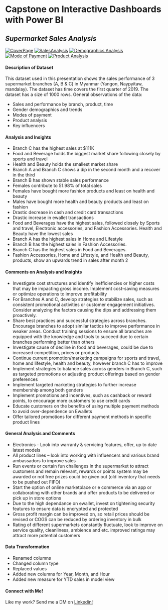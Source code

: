 # Capstone on Interactive Dashboards with Power BI
## _Supermarket Sales Analysis_ 

[![CoverPage](https://i.gyazo.com/dd3c65956a0043afa1abc95b9b9f1f4e.png)](https://gyazo.com/dd3c65956a0043afa1abc95b9b9f1f4e)
[![SalesAnalysis](https://i.gyazo.com/458db712072bb713155cc74537bc318d.png)](https://gyazo.com/458db712072bb713155cc74537bc318d)
[![Demographics Analysis](https://i.gyazo.com/71695701c0668a569ee5fbc3f285fa51.png)](https://gyazo.com/71695701c0668a569ee5fbc3f285fa51)
[![Mode of Payment](https://i.gyazo.com/dce0c453874ba42abfa7cfed69a66fbc.png)](https://gyazo.com/dce0c453874ba42abfa7cfed69a66fbc)
[![Product Analysis](https://i.gyazo.com/e2028cec929015749c9b7faf68c62e51.png)](https://gyazo.com/e2028cec929015749c9b7faf68c62e51)

#### Description of Dataset
This dataset used in this presentation shows the sales performance of 3 supermarket branches (A, B & C) in Myanmar (Yangon, Naypyitaw, mandalay). The dataset has time covers the first quarter of 2019. The dataset has a size of 1000 rows. General observations of the data:
- Sales and performance by branch, product, time
- Gender demographics and trends
- Modes of payment
- Product analysis
- Key influencers

#### Analysis and Insights
- Branch C has the highest sales at $111K
- Food and Beverage holds the biggest market share following closely by sports and travel
- Health and Beauty holds the smallest market share 
- Branch A and Branch C shows a dip in the second month and a recover in the third
- Branch B has shown stable sales performance
- Females contribute to 51.98% of total sales
- Females have bought more fashion products and least on health and beauty
- Males have bought more health and beauty products and least on fashion
- Drastic decrease in cash and credit card transactions 
- Drastic increase in ewallet transactions
- Food and Beverages have the highest sales, followed closely by Sports and travel, Electronic accessories, and Fashion Accessories. Health and Beauty have the lowest sales
- Branch A has the highest sales in Home and Lifestyle
- Branch B has the highest sales in Fashion Accessories.
- Branch C has the highest sales in Food and Beverages.
- Fashion Accessories, Home and Lifestyle, and Health and Beauty, products, show an upwards trend in sales after month 2

#### Comments on Analysis and Insights
- Investigate cost structures and identify inefficiencies or higher costs that may be impacting gross income. Implement cost-saving measures or optimize operations to improve profitability
- For Branches A and C, develop strategies to stabilize sales, such as consistent promotional activities or customer engagement initiatives. Consider analyzing the factors causing the dips and addressing them proactively.
- Share best practices and successful strategies across branches. Encourage branches to adopt similar tactics to improve performance in weaker areas. Conduct training sessions to ensure all branches are equipped with the knowledge and tools to succeed due to certain branches performing better than others
- Investigate cause of decline in food and beverages, could be due to increased competition, prices or products
- Continue current promotion/marketing campaigns for sports and travel, home and lifestyle, health and beauty, however branch C has to improve
- Implement strategies to balance sales across genders in Branch C, such as targeted promotions or adjusting product offerings based on gender preferences
- Implement targeted marketing strategies to further increase membership among both genders
- Implement promotions and incentives, such as cashback or reward points, to encourage more customers to use credit cards
- Educate customers on the benefits of using multiple payment methods to avoid over-dependence on Ewallets
- Offer tailored promotions for different payment methods in specific product lines 

#### General Analysis and Comments
- Electronics - Look into warranty & servicing features, offer, up to date latest models
- All product lines – look into working with influencers and various brand ambassadors to improve sales
- Run events or certain fun challenges in the supermarket to attract customers and remain relevant, rewards or points system may be awarded or not free prizes could be given out (old inventory that needs to be pushed out FIFO)
- Start the option of online marketplace or e commerce via an app or collaborating with other brands and offer products to be delivered or pick up in store options
- Due to the high dependance on ewallet, invest on tightening security features to ensure data is encrypted and protected
- Gross profit margin can be improved on, so retail prices should be revised or COGS can be reduced by ordering inventory in bulk
- Rating of different supermarkets constantly fluctuate, look to improve on service quality, cleanliness, ambience and etc. improved ratings may attract more potential customers  

#### Data Transformation
-	Renamed columns
-	Changed column type
-	Replaced values
-	Added new columns for Year, Month, and Hour
-	Added new measure for YTD sales in model view

#### Connect with Me!
Like my work? Send me a DM on [Linkedin!](https://www.linkedin.com/in/praveenkumar151295/)
